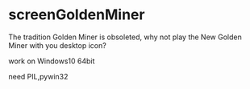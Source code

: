 # screenGoldenMiner
The tradition Golden Miner is obsoleted, why not play the New Golden Miner with you desktop icon?


work on Windows10 64bit

need PIL,pywin32
